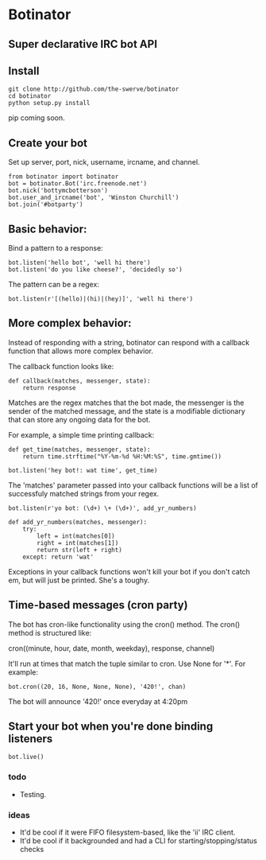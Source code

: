 
# Botinator

## Super declarative IRC bot API

## Install

	git clone http://github.com/the-swerve/botinator
	cd botinator
	python setup.py install

pip coming soon.

## Create your bot

Set up server, port, nick, username, ircname, and channel.

	from botinator import botinator
	bot = botinator.Bot('irc.freenode.net')
	bot.nick('bottymcbotterson')
	bot.user_and_ircname('bot', 'Winston Churchill')
	bot.join('#botparty')

## Basic behavior:

Bind a pattern to a response:

	bot.listen('hello bot', 'well hi there')
	bot.listen('do you like cheese?', 'decidedly so')

The pattern can be a regex:

	bot.listen(r'[(hello)|(hi)|(hey)]', 'well hi there')

## More complex behavior:

Instead of responding with a string, botinator can respond with a callback
function that allows more complex behavior.

The callback function looks like:

	def callback(matches, messenger, state):
		return response

Matches are the regex matches that the bot made, the messenger is the sender of
the matched message, and the state is a modifiable dictionary that can store
any ongoing data for the bot.

For example, a simple time printing callback:

	def get_time(matches, messenger, state):
		return time.strftime("%Y-%m-%d %H:%M:%S", time.gmtime())

	bot.listen('hey bot!: wat time', get_time)

The 'matches' parameter passed into your callback functions will be a list of successfuly matched strings from your regex.

	bot.listen(r'yo bot: (\d+) \+ (\d+)', add_yr_numbers)

	def add_yr_numbers(matches, messenger):
		try:
			left = int(matches[0])
			right = int(matches[1])
			return str(left + right)
		except: return 'wat'

Exceptions in your callback functions won't kill your bot if you don't catch em, but will just be printed. She's a toughy.

## Time-based messages (cron party)

The bot has cron-like functionality using the cron() method. The cron() method is structured like:

  cron((minute, hour, date, month, weekday), response, channel)

It'll run at times that match the tuple similar to cron. Use None for '*'. For example:

	bot.cron((20, 16, None, None, None), '420!', chan)

The bot will announce '420!' once everyday at 4:20pm

## Start your bot when you're done binding listeners

	bot.live()

### todo

* Testing.

### ideas

* It'd be cool if it were FIFO filesystem-based, like the 'ii' IRC client.
* It'd be cool if it backgrounded and had a CLI for starting/stopping/status checks 
